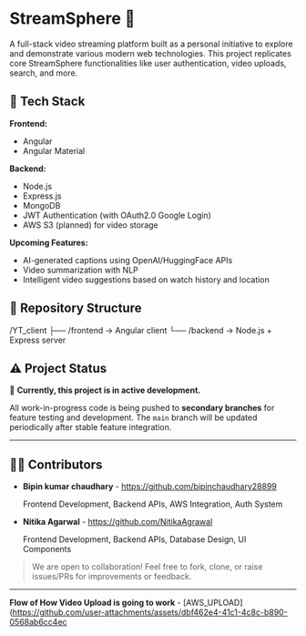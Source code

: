 # StreamSphere 🎥

A full-stack video streaming platform built as a personal initiative to explore and demonstrate various modern web technologies. This project replicates core StreamSphere functionalities like user authentication, video uploads, search, and more.

## 🚀 Tech Stack

**Frontend:**
- Angular
- Angular Material

**Backend:**
- Node.js
- Express.js
- MongoDB
- JWT Authentication (with OAuth2.0 Google Login)
- AWS S3 (planned) for video storage

**Upcoming Features:**
- AI-generated captions using OpenAI/HuggingFace APIs
- Video summarization with NLP
- Intelligent video suggestions based on watch history and location

## 📂 Repository Structure

/YT_client ├── /frontend → Angular client └── /backend → Node.js + Express server


## ⚠️ Project Status

🔧 **Currently, this project is in active development.**

All work-in-progress code is being pushed to **secondary branches** for feature testing and development. The `main` branch will be updated periodically after stable feature integration.

---

## 👨‍💻 Contributors

- **Bipin kumar chaudhary** - https://github.com/bipinchaudhary28899

  Frontend Development, Backend APIs, AWS Integration, Auth System

- **Nitika Agarwal** - https://github.com/NitikaAgrawal 

  Frontend Development, Backend APIs, Database Design, UI Components

> We are open to collaboration! Feel free to fork, clone, or raise issues/PRs for improvements or feedback.

---


**Flow of How Video Upload is going to work** - [AWS_UPLOAD](https://github.com/user-attachments/assets/dbf462e4-41c1-4c8c-b890-0568ab6cc4ec

